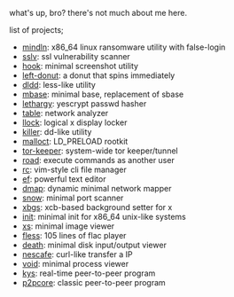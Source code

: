 what's up, bro? there's not much about me here.

list of projects;
- [mindln](https://github.com/kernelfucker/mindln): x86_64 linux ransomware utility with false-login
- [sslv](https://github.com/kernelfucker/sslv): ssl vulnerability scanner
- [hook](https://github.com/kernelfucker/hook): minimal screenshot utility
- [left-donut](https://github.com/kernelfucker/left-donut): a donut that spins immediately
- [dldd](https://github.com/kernelfucker/dldd): less-like utility
- [mbase](https://github.com/kernelfucker/mbase): minimal base, replacement of sbase
- [lethargy](https://github.com/kernelfucker/lethargy): yescrypt passwd hasher
- [table](https://github.com/kernelfucker/table): network analyzer
- [llock](https://github.com/kernelfucker/llock): logical x display locker
- [killer](https://github.com/kernelfucker/killer): dd-like utility
- [malloct](https://github.com/kernelfucker/malloct): LD_PRELOAD rootkit
- [tor-keeper](https://github.com/kernelfucker/tor-keeper): system-wide tor keeper/tunnel
- [road](https://github.com/kernelfucker/road): execute commands as another user
- [rc](https://github.com/kernelfucker/rc): vim-style cli file manager
- [ef](https://github.com/kernelfucker/ef): powerful text editor
- [dmap](https://github.com/kernelfucker/dmap): dynamic minimal network mapper
- [snow](https://github.com/kernelfucker/snow): minimal port scanner
- [xbgs](https://github.com/kernelfucker/xbgs): xcb-based background setter for x
- [init](https://github.com/kernelfucker/init): minimal init for x86_64 unix-like systems
- [xs](https://github.com/kernelfucker/xs): minimal image viewer
- [fless](https://github.com/kernelfucker/fless): 105 lines of flac player
- [death](https://github.com/kernelfucker/death): minimal disk input/output viewer
- [nescafe](https://github.com/kernelfucker/nescafe): curl-like transfer a IP
- [void](https://github.com/kernelfucker/void): minimal process viewer
- [kys](https://github.com/kernelfucker/kys): real-time peer-to-peer program
- [p2pcore](https://github.com/kernelfucker/p2pcore): classic peer-to-peer program
